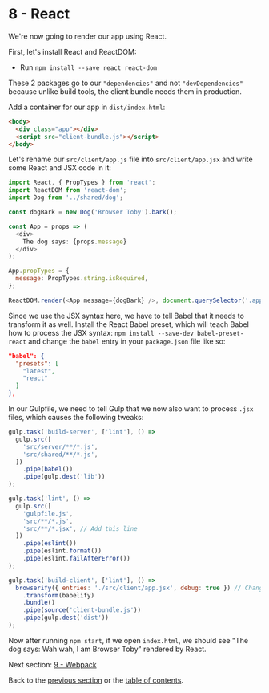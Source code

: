 # 8 - React

We're now going to render our app using React.

First, let's install React and ReactDOM:

- Run `npm install --save react react-dom`

These 2 packages go to our `"dependencies"` and not `"devDependencies"` because unlike build tools, the client bundle needs them in production.

Add a container for our app in `dist/index.html`:

```html
<body>
  <div class="app"></div>
  <script src="client-bundle.js"></script>
</body>
```

Let's rename our `src/client/app.js` file into `src/client/app.jsx` and write some React and JSX code in it:

```javascript
import React, { PropTypes } from 'react';
import ReactDOM from 'react-dom';
import Dog from '../shared/dog';

const dogBark = new Dog('Browser Toby').bark();

const App = props => (
  <div>
    The dog says: {props.message}
  </div>
);

App.propTypes = {
  message: PropTypes.string.isRequired,
};

ReactDOM.render(<App message={dogBark} />, document.querySelector('.app'));
```

Since we use the JSX syntax here, we have to tell Babel that it needs to transform it as well.
Install the React Babel preset, which will teach Babel how to process the JSX syntax:
`npm install --save-dev babel-preset-react` and change the `babel` entry in your `package.json` file like so:

```json
"babel": {
  "presets": [
    "latest",
    "react"
  ]
},
```

In our Gulpfile, we need to tell Gulp that we now also want to process `.jsx` files, which causes the following tweaks:
```javascript
gulp.task('build-server', ['lint'], () =>
  gulp.src([
    'src/server/**/*.js',
    'src/shared/**/*.js',
  ])
    .pipe(babel())
    .pipe(gulp.dest('lib'))
);

gulp.task('lint', () =>
  gulp.src([
    'gulpfile.js',
    'src/**/*.js',
    'src/**/*.jsx', // Add this line
  ])
    .pipe(eslint())
    .pipe(eslint.format())
    .pipe(eslint.failAfterError())
);

gulp.task('build-client', ['lint'], () =>
  browserify({ entries: './src/client/app.jsx', debug: true }) // Change this line
    .transform(babelify)
    .bundle()
    .pipe(source('client-bundle.js'))
    .pipe(gulp.dest('dist'))
);
```

Now after running `npm start`, if we open `index.html`, we should see "The dog says: Wah wah, I am Browser Toby" rendered by React.


Next section: [9 - Webpack](/9-webpack)

Back to the [previous section](/7-client-browserify) or the [table of contents](https://github.com/verekia/modern-js-stack-training).
